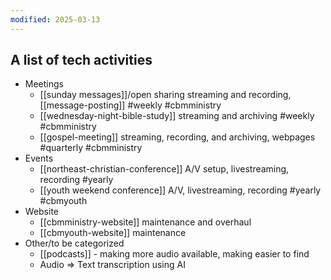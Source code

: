 ```yaml
---
modified: 2025-03-13
---
```


## A list of tech activities

- Meetings
    - [[sunday messages]]/open sharing streaming and recording, [[message-posting]] #weekly #cbmministry  
    - [[wednesday-night-bible-study]] streaming and archiving #weekly #cbmministry
    - [[gospel-meeting]] streaming, recording, and archiving, webpages #quarterly #cbmministry
- Events
    - [[northeast-christian-conference]] A/V setup, livestreaming, recording #yearly
    - [[youth weekend conference]] A/V, livestreaming, recording #yearly #cbmyouth
- Website
    - [[cbmministry-website]] maintenance and overhaul
    - [[cbmyouth-website]] maintenance
- Other/to be categorized
    - [[podcasts]] - making more audio available, making easier to find
    - Audio => Text transcription using AI